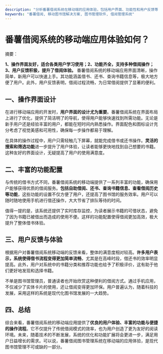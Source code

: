 ```yaml
---
description: "分析番薯借阅系统在移动端的应用体验，包括用户界面、功能性和用户反馈等方面，为读者提供全面的评估。"
keywords: "番薯借阅, 移动图书馆解决方案, 图书管理软件, 借阅管理系统"
---
```

# 番薯借阅系统的移动端应用体验如何？

摘要：

**1、操作界面友好，适合各类用户学习使用；2、功能齐全，支持多种借阅操作；3、用户反馈积极，提升了借阅体验。** 番薯借阅系统的移动端应用界面清晰，操作简单，新用户可以快速上手。其功能涵盖借书、还书、查询书籍信息等，极大地方便了用户。此外，用户反馈表明，借阅过程流畅，为日常借阅提供了显著的便利。

## 一、操作界面设计

在进行移动端应用的开发时，**用户界面的设计尤为重要**。番薯借阅系统在界面布局上进行了优化，提供了简洁明了的导航，使得用户能够快速找到所需功能。无论是新手用户还是经验丰富的用户，都能在短时间内熟悉操作。界面配色和图标设计充分考虑了视觉美感和可用性，确保每一步操作都易于理解。

在具体的操作过程中，用户只需轻触几下屏幕，就能完成借书或还书操作。**灵活的搜索和筛选功能**进一步提升了用户体验，让读者能够更快地找到自己想要的书籍。这种友好的界面设计，无疑提高了用户的使用满意度。

## 二、丰富的功能配置

与传统的借书方式不同，番薯借阅系统的移动端提供了一系列丰富的功能，确保用户能够获得优质的借阅服务。**包括自助借阅、还书、查询书籍信息、查看借阅历史等功能**，这些功能的设置不仅方便了用户，还提高了图书馆的服务效率。用户可以随时随地使用手机进行借还操作，大大节省了排队等待的时间。

值得一提的是，该系统还提供了实时库存监控，为读者展示书籍的可借状态，避免了因为书籍已被借出而造成的使用不便。这样的功能配置使得借阅更加高效，极大提升了整体借书体验。

## 三、用户反馈与体验

根据用户对番薯借阅系统移动端的反馈来看，整体的满意度相对较高。**许多用户表示，系统使得借书流程变得更加简单流畅**，尤其是在高峰时段，借还书的效率明显提高。此外，用户对系统中的书籍分类和推荐功能也给予了积极评价，这有助于他们更好地发现和选择书籍。

不单是图书馆管理员，普通读者也开始欣赏这种便利的借阅方式。通过手机应用，不仅减少了实体卡片的使用，还让借阅变得更加环保。用户普遍认为，随着科技的发展，采用这样的系统是现代化图书馆发展的一大趋势。

## 四、总结

综合来看，番薯借阅系统的移动端应用提供了**优良的用户体验、丰富的功能与便捷的操作流程**。它不仅提升了传统借阅模式的效率，也为用户创造了更为友好的阅读环境。未来，随着技术的不断发展，系统的优化和功能扩展将会更进一步，满足用户日益增长的需求。可以说，番薯借阅图书管理系统在移动端的应用体验，是现代图书馆管理不可或缺的一部分。
